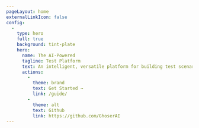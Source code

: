 ```yaml
---
pageLayout: home
externalLinkIcon: false
config:
  -
    type: hero
    full: true
    background: tint-plate
    hero:
      name: The AI-Powered
      tagline: Test Platform
      text: An intelligent, versatile platform for building test scenarios
      actions:
        -
          theme: brand
          text: Get Started →
          link: /guide/
        -
          theme: alt
          text: Github
          link: https://github.com/GhoserAI
---
```

